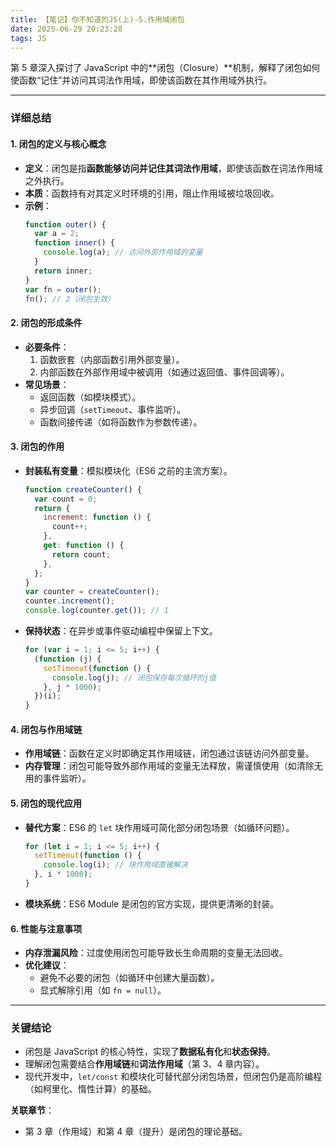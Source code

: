 ```yaml
---
title: 【笔记】你不知道的JS(上)-5.作用域闭包
date: 2025-06-29 20:23:28
tags: JS
---
```


第 5 章深入探讨了 JavaScript 中的**闭包（Closure）**机制，解释了闭包如何使函数“记住”并访问其词法作用域，即使该函数在其作用域外执行。

---

### **详细总结**

#### **1. 闭包的定义与核心概念**

- **定义**：闭包是指**函数能够访问并记住其词法作用域**，即使该函数在词法作用域之外执行。
- **本质**：函数持有对其定义时环境的引用，阻止作用域被垃圾回收。
- **示例**：
  ```javascript
  function outer() {
    var a = 2;
    function inner() {
      console.log(a); // 访问外部作用域的变量
    }
    return inner;
  }
  var fn = outer();
  fn(); // 2（闭包生效）
  ```

#### **2. 闭包的形成条件**

- **必要条件**：
  1. 函数嵌套（内部函数引用外部变量）。
  2. 内部函数在外部作用域中被调用（如通过返回值、事件回调等）。
- **常见场景**：
  - 返回函数（如模块模式）。
  - 异步回调（`setTimeout`、事件监听）。
  - 函数间接传递（如将函数作为参数传递）。

#### **3. 闭包的作用**

- **封装私有变量**：模拟模块化（ES6 之前的主流方案）。
  ```javascript
  function createCounter() {
    var count = 0;
    return {
      increment: function () {
        count++;
      },
      get: function () {
        return count;
      },
    };
  }
  var counter = createCounter();
  counter.increment();
  console.log(counter.get()); // 1
  ```
- **保持状态**：在异步或事件驱动编程中保留上下文。
  ```javascript
  for (var i = 1; i <= 5; i++) {
    (function (j) {
      setTimeout(function () {
        console.log(j); // 闭包保存每次循环的j值
      }, j * 1000);
    })(i);
  }
  ```

#### **4. 闭包与作用域链**

- **作用域链**：函数在定义时即确定其作用域链，闭包通过该链访问外部变量。
- **内存管理**：闭包可能导致外部作用域的变量无法释放，需谨慎使用（如清除无用的事件监听）。

#### **5. 闭包的现代应用**

- **替代方案**：ES6 的 `let` 块作用域可简化部分闭包场景（如循环问题）。
  ```javascript
  for (let i = 1; i <= 5; i++) {
    setTimeout(function () {
      console.log(i); // 块作用域直接解决
    }, i * 1000);
  }
  ```
- **模块系统**：ES6 Module 是闭包的官方实现，提供更清晰的封装。

#### **6. 性能与注意事项**

- **内存泄漏风险**：过度使用闭包可能导致长生命周期的变量无法回收。
- **优化建议**：
  - 避免不必要的闭包（如循环中创建大量函数）。
  - 显式解除引用（如 `fn = null`）。

---

### **关键结论**

- 闭包是 JavaScript 的核心特性，实现了**数据私有化**和**状态保持**。
- 理解闭包需要结合**作用域链**和**词法作用域**（第 3、4 章内容）。
- 现代开发中，`let/const` 和模块化可替代部分闭包场景，但闭包仍是高阶编程（如柯里化、惰性计算）的基础。

**关联章节**：

- 第 3 章（作用域）和第 4 章（提升）是闭包的理论基础。
